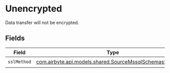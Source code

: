 # Unencrypted

Data transfer will not be encrypted.


## Fields

| Field                                                                                                           | Type                                                                                                            | Required                                                                                                        | Description                                                                                                     |
| --------------------------------------------------------------------------------------------------------------- | --------------------------------------------------------------------------------------------------------------- | --------------------------------------------------------------------------------------------------------------- | --------------------------------------------------------------------------------------------------------------- |
| `sslMethod`                                                                                                     | [com.airbyte.api.models.shared.SourceMssqlSchemasSslMethod](../../models/shared/SourceMssqlSchemasSslMethod.md) | :heavy_check_mark:                                                                                              | N/A                                                                                                             |